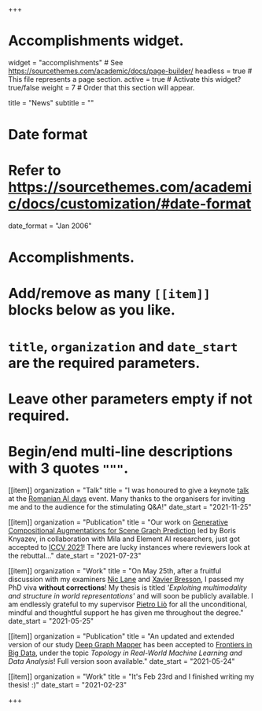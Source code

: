 +++
# Accomplishments widget.
widget = "accomplishments"  # See https://sourcethemes.com/academic/docs/page-builder/
headless = true  # This file represents a page section.
active = true  # Activate this widget? true/false
weight = 7  # Order that this section will appear.

title = "News"
subtitle = ""

# Date format
#   Refer to https://sourcethemes.com/academic/docs/customization/#date-format
date_format = "Jan 2006"

# Accomplishments.
#   Add/remove as many `[[item]]` blocks below as you like.
#   `title`, `organization` and `date_start` are the required parameters.
#   Leave other parameters empty if not required.
#   Begin/end multi-line descriptions with 3 quotes `"""`.

[[item]]
  organization = "Talk"
  title = "I was honoured to give a keynote [talk](https://drive.google.com/file/d/1cOsuC7V27synjcN1eWep5HttunGO5WQw/view) at the [Romanian AI days](https://days.airomania.eu/) event. Many thanks to the organisers for inviting me and to the audience for the stimulating Q&A!"
  date_start = "2021-11-25"

[[item]]
  organization = "Publication"
  title = "Our work on [Generative Compositional Augmentations for Scene Graph Prediction](https://arxiv.org/abs/2007.05756) led by Boris Knyazev, in collaboration with Mila and Element AI researchers, just got accepted to [ICCV 2021](http://iccv2021.thecvf.com/)! There are lucky instances where reviewers look at the rebuttal..."
  date_start = "2021-07-23"

[[item]]
  organization = "Work"
  title = "On May 25th, after a fruitful discussion with my examiners [Nic Lane](http://niclane.org/) and [Xavier Bresson](https://www.linkedin.com/in/xavier-bresson-738585b/), I passed my PhD viva **without corrections**! My thesis is titled *'Exploiting multimodality and structure in world representations'* and will soon be publicly available. I am endlessly grateful to my supervisor [Pietro Liò](https://www.cl.cam.ac.uk/~pl219/) for all the unconditional, mindful and thoughtful support he has given me throughout the degree."
  date_start = "2021-05-25"

[[item]]
  organization = "Publication"
  title = "An updated and extended version of our study [Deep Graph Mapper](https://openreview.net/pdf?id=IYX38fl5sTh) has been accepted to [Frontiers in Big Data](https://www.frontiersin.org/articles/10.3389/fdata.2021.680535/abstract), under the topic *Topology in Real-World Machine Learning and Data Analysis*! Full version soon available."
  date_start = "2021-05-24"

[[item]]
  organization = "Work"
  title = "It's Feb 23rd and I finished writing my thesis! :)"
  date_start = "2021-02-23"
<!-- 
[[item]]
  organization = "Publication"
  title = "Two ([Deep Graph Mapper](https://openreview.net/pdf?id=IYX38fl5sTh), [Goal-Conditioned RL in the Presence of an Adversary](https://sites.google.com/view/deep-rl-workshop-neurips2020/home?authuser=0)) papers accepted at [TDA](https://tda-in-ml.github.io/papers) and [DeepRL](https://sites.google.com/view/deep-rl-workshop-neurips2020/home?authuser=0) NeurIPS workshops."
  date_start = "2020-12-06"

[[item]]
  organization = "Workshop"
  title = "I am co-organising the [Visually Grounded Interaction and Language (ViGIL) workshop](https://vigilworkshop.github.io/) - just confirmed to take place at [NAACL 2021](https://2021.naacl.org/)!"
  date_start = "2020-11-08"

[[item]]
  organization = "Award"
  title = "Was awarded a Top Reviewer Certificate of Appreciation for the 'excellent service as a reviewer for [ICML 2020](https://icml.cc/)' by the Program and General chairs!"
  date_start = "2020-09-14"

[[item]]
  organization = "Publication"
  title = "One [paper](https://arxiv.org/abs/2005.08230) accepted at BMVC."
  date_start = "2020-07-29"

[[item]]
  organization = "Publication"
  title = "Two ([1](https://grlplus.github.io/papers/32.pdf), [2](https://github.com/oolworkshop/oolworkshop.github.io/blob/master/pdf/OOL_21.pdf)) papers accepted at ICML workshops."
  date_start = "2020-07-17"
  
[[item]]
  organization = "Work"
  title = "Started the Research Scientist internship at [DeepMind](https://deepmind.com/), working with [Piotr Mirowski](https://piotrmirowski.com/)!"
  date_start = "2020-07-06"

[[item]]
  organization = "Teaching"
  title = "Péter Mernyei, whom I supervised this year, got one of the three contributed talks on Novel Applications at the ICML [GRL+ workshop](https://grlplus.github.io/schedule/)! He will be presenting his undergraduate project, [Wiki-CS](https://arxiv.org/abs/2007.02901)."
  date_start = "2020-06-22"
  
[[item]]
  organization = "Talk"
  title = "Cris and I (virtually) presented our work [Deep Graph Mapper](https://github.com/crisbodnar/dgm) at the [ELLIS Workshop on Geometric Deep Learning](https://geometric-relational-dl.github.io/#abstracts)!"
  date_start = "2020-04-24" -->

+++
